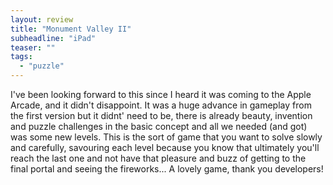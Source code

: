 ```yaml
---
layout: review
title: "Monument Valley II"
subheadline: "iPad"
teaser: ""
tags:
  - "puzzle"
---
```


I've been looking forward to this since I heard it was coming to the Apple Arcade, and it didn't 
disappoint. It was a huge advance in gameplay from the first version but it didnt' need to be, 
there is already beauty, invention and puzzle challenges in the basic concept and all we
needed (and got) was some new levels. This is the sort of game that you want to solve
slowly and carefully, savouring each level because you know that ultimately you'll
reach the last one and not have that pleasure and buzz of getting to the final portal
and seeing the fireworks... A lovely game, thank you developers!

